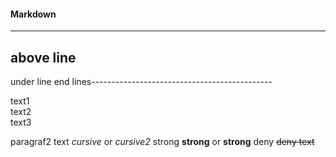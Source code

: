 #### Markdown


-------------------------------------------------

above line
---
under line
end lines---------------------------------------------

text1  
text2<br>
text3

paragraf2
text *cursive* or _cursive2_
strong **strong** or __strong__
deny ~~deny text~~